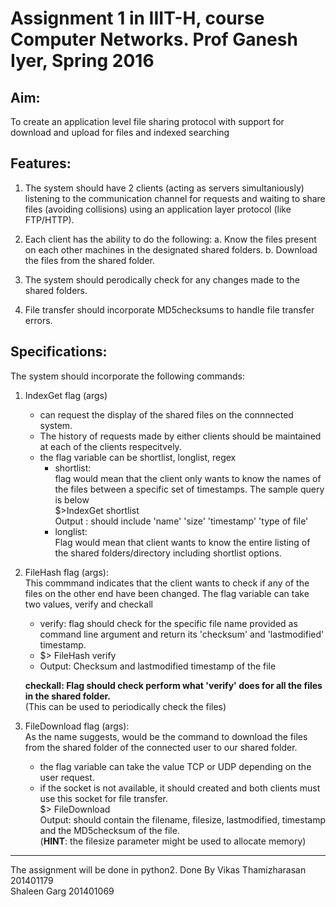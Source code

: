 Assignment 1 in IIIT-H, course Computer Networks. Prof Ganesh Iyer, Spring 2016
===

Aim:
----
To create an application level file sharing protocol with support for download and upload for files and indexed searching

Features:
---
1. The system should have 2 clients (acting as servers simultaniously) listening to the communication channel for requests and waiting to share files (avoiding collisions) using an application layer protocol (like FTP/HTTP). 

2. Each client has the ability to do the following:
    a. Know the files present on each other machines in the designated shared folders.
    b. Download the files from the shared folder.

3. The system should perodically check for any changes made to the shared folders.

4. File transfer should incorporate MD5checksums to handle file transfer errors.

Specifications:
----
The system should incorporate the following commands:

1. IndexGet flag (args)  
    * can request the display of the shared files on the connnected system.  
    * The history of requests made by either clients should be maintained at each of the clients respecitvely.  
    * the flag variable can be shortlist, longlist, regex  
        - shortlist:  
            flag would mean that the client only wants to know the names of the files between a specific set of timestamps. The sample query is below  
            $>IndexGet shortlist <starttimestamp> <endtimestamp>  
            Output : should include 'name' 'size' 'timestamp' 'type of file'  
        - longlist:  
            Flag would mean that client wants to know the entire listing of the shared folders/directory including shortlist options.  

2. FileHash flag (args):  
This commmand indicates that the client wants to check if any of the files on the other end have been changed. The flag variable can take two values, verify and checkall  
    * verify: flag should check for the specific file name provided as command line argument and return its 'checksum' and 'lastmodified' timestamp.  
    - $> FileHash verify <filename> 
    - Output: Checksum and lastmodified timestamp of the file  
  
     __checkall: Flag should check perform what 'verify' does for all the files in the shared folder.__  
(This can be used to periodically check the files)  

3. FileDownload flag (args):  
As the name suggests, would be the command to download the files from the shared folder of the connected user to our shared folder.  
    * the flag variable can take the value TCP or UDP depending on the user request.  
    * if the socket is not available, it should created and both clients must use this socket for file transfer.  
         $> FileDownload <filename>  
         Output: should contain the filename, filesize, lastmodified, timestamp and the MD5checksum of the file.  
(__HINT__: the filesize parameter might be used to allocate memory)  

******

The assignment will be done in python2.
Done By 
Vikas Thamizharasan 201401179  
Shaleen Garg 201401069
